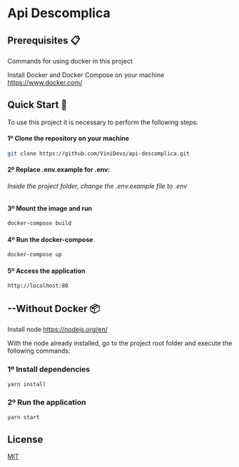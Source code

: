 # Api Descomplica 


## Prerequisites 📋 
Commands for using docker in this project

Install Docker and Docker Compose on your machine https://www.docker.com/

## Quick Start 🚀
To use this project it is necessary to perform the following steps:

#### 1º Clone the repository on your machine
```bash
git clone https://github.com/ViniDevs/api-descomplica.git
```

#### 2º Replace .env.example for .env:

###### Inside the project folder, change the .env.example file to .env


#### 3º Mount the image and run
```bash
docker-compose build
```


#### 4º Run the docker-compose
```bash
docker-compose up
```


#### 5º Access the application
```console
http://localhost:80
```


## --Without Docker 📦

Install node https://nodejs.org/en/

With the node already installed, go to the project root folder and execute the following commands:

### 1º Install dependencies
```bash
yarn install
```

### 2º Run the application
```bash
yarn start
```

## License
[MIT](https://choosealicense.com/licenses/mit/)
